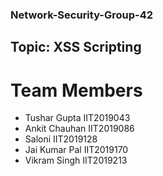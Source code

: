 ### Network-Security-Group-42
## Topic: XSS Scripting
# Team Members
* Tushar Gupta IIT2019043
* Ankit Chauhan IIT2019086
* Saloni IIT2019128
* Jai Kumar Pal IIT2019170
* Vikram Singh IIT2019213

